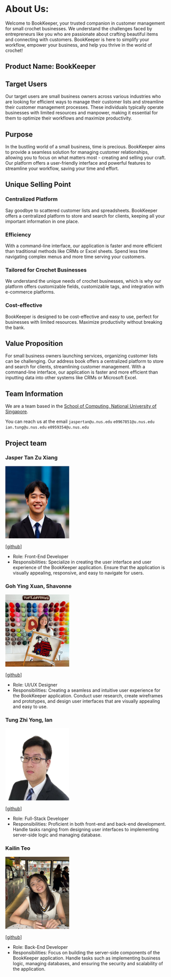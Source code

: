 # About Us:

Welcome to BookKeeper, your trusted companion in customer management for small crochet businesses. We understand the
challenges faced by entrepreneurs like you who are passionate about crafting beautiful items and connecting with
customers. BookKeeper is here to simplify your workflow, empower your business, and help you thrive in the world of
crochet!

## Product Name: BookKeeper

## Target Users

Our target users are small business owners across various industries who are looking for efficient ways to manage their
customer lists and streamline their customer management processes. These individuals typically operate businesses with
limited resources and manpower, making it essential for them to optimize their workflows and maximize productivity.

## Purpose

In the bustling world of a small business, time is precious. BookKeeper aims to provide a seamless solution for managing
customer relationships, allowing you to focus on what matters most - creating and selling your craft. Our platform
offers a user-friendly interface and powerful features to streamline your workflow, saving your time and effort.

## Unique Selling Point

### Centralized Platform

Say goodbye to scattered customer lists and spreadsheets. BookKeeper offers a centralized platform to store and search
for clients, keeping all your important information in one place.

### Efficiency

With a command-line interface, our application is faster and more efficient than traditional methods like CRMs or
Excel sheets. Spend less time navigating complex menus and more time serving your customers.

### Tailored for Crochet Businesses

We understand the unique needs of crochet businesses, which is why our platform offers customizable fields, customizable
tags, and integration with e-commerce platforms.

### Cost-effective

BookKeeper is designed to be cost-effective and easy to use, perfect for businesses with limited resources. Maximize
productivity without breaking the bank.

## Value Proposition

For small business owners launching services, organizing customer lists can be challenging. Our address book offers a
centralized platform to store and search for clients, streamlining customer management. With a command-line interface,
our application is faster and more efficient than inputting data into other systems like CRMs or Microsoft Excel.

## Team Information

We are a team based in the [School of Computing, National University of Singapore](http://www.comp.nus.edu.sg).

You can reach us at the email
`jaspertan@u.nus.edu` `e0967851@u.nus.edu` `ian.tung@u.nus.edu` `e0959354@u.nus.edu`

## Project team

### Jasper Tan Zu Xiang

<img src="images/jaspertzx.png" width="200px" height="225px">

[[github](https://github.com/Jaspertzx)]

* Role: Front-End Developer
* Responsibilities: Specialize in creating the user interface and user experience of the BookKeeper application. Ensure
  that the application is visually appealing, responsive, and easy to navigate for users.

### Goh Ying Xuan, Shavonne

<img src="images/shavonneg.png" width="200px" height="225px">

[[github](http://github.com/shavonneg)]

* Role: UI/UX Designer
* Responsibilities: Creating a seamless and intuitive user experience for the BookKeeper application. Conduct user
  research, create wireframes and prototypes, and design user interfaces that are visually appealing and easy to use.

### Tung Zhi Yong, Ian

<img src="images/rertyy.png" width="200px" height="225px">

[[github](http://github.com/rertyy)]

* Role: Full-Stack Developer
* Responsibilities: Proficient in both front-end and back-end development. Handle tasks ranging from designing user
  interfaces to implementing server-side logic and managing database.

### Kailin Teo

<img src="images/kailinteoo.png" width="200px" height="225px">

[[github](http://github.com/kailinteoo)]

* Role: Back-End Developer
* Responsibilities: Focus on building the server-side components of the BookKeeper application. Handle tasks such as
  implementing business logic, managing databases, and ensuring the security and scalability of the application. 
